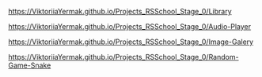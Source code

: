 https://ViktoriiaYermak.github.io/Projects_RSSchool_Stage_0/Library

https://ViktoriiaYermak.github.io/Projects_RSSchool_Stage_0/Audio-Player

https://ViktoriiaYermak.github.io/Projects_RSSchool_Stage_0/Image-Galery

https://ViktoriiaYermak.github.io/Projects_RSSchool_Stage_0/Random-Game-Snake
